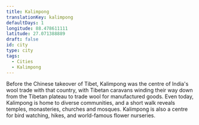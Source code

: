 ```yaml
---
title: Kalimpong
translationKey: kalimpong
defaultDays: 1
longitude: 88.478611111
latitude: 27.071388889
draft: false
id: city
type: city
tags:
  - Cities
  - Kalimpong
---
```

Before the Chinese takeover of Tibet, Kalimpong was the centre of India's wool trade with that country, with Tibetan caravans winding their way down from the Tibetan plateau to trade wool for manufactured goods. Even today, Kalimpong is home to diverse communities, and a short walk reveals temples, monasteries, churches and mosques. Kalimpong is also a centre for bird watching, hikes, and world-famous flower nurseries. 